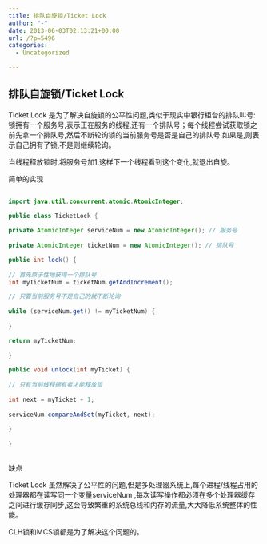 ```yaml
---
title: 排队自旋锁/Ticket Lock
author: "-"
date: 2013-06-03T02:13:21+00:00
url: /?p=5496
categories:
  - Uncategorized

---
```

## 排队自旋锁/Ticket Lock
Ticket Lock 是为了解决自旋锁的公平性问题,类似于现实中银行柜台的排队叫号: 锁拥有一个服务号,表示正在服务的线程,还有一个排队号；每个线程尝试获取锁之前先拿一个排队号,然后不断轮询锁的当前服务号是否是自己的排队号,如果是,则表示自己拥有了锁,不是则继续轮询。

当线程释放锁时,将服务号加1,这样下一个线程看到这个变化,就退出自旋。

简单的实现

```java
  
import java.util.concurrent.atomic.AtomicInteger;

public class TicketLock {
     
private AtomicInteger serviceNum = new AtomicInteger(); // 服务号
     
private AtomicInteger ticketNum = new AtomicInteger(); // 排队号

public int lock() {
           
// 首先原子性地获得一个排队号
int myTicketNum = ticketNum.getAndIncrement();

// 只要当前服务号不是自己的就不断轮询
         
while (serviceNum.get() != myTicketNum) {
         
}

return myTicketNum;
      
}

public void unlock(int myTicket) {
          
// 只有当前线程拥有者才能释放锁
          
int next = myTicket + 1;
          
serviceNum.compareAndSet(myTicket, next);
      
}
  
}
  
```

缺点
  
Ticket Lock 虽然解决了公平性的问题,但是多处理器系统上,每个进程/线程占用的处理器都在读写同一个变量serviceNum ,每次读写操作都必须在多个处理器缓存之间进行缓存同步,这会导致繁重的系统总线和内存的流量,大大降低系统整体的性能。

CLH锁和MCS锁都是为了解决这个问题的。